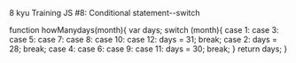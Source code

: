 8 kyu
Training JS #8: Conditional statement--switch

function howManydays(month){
  var days;
  switch (month){
      case 1:
      case 3:
      case 5:
      case 7:
      case 8:
      case 10:
      case 12:
      days = 31;
      break;
      case 2:
      days = 28;
      break;
      case 4:
      case 6:
      case 9:
      case 11:
      days = 30;
      break;
  }
  return days;
}
